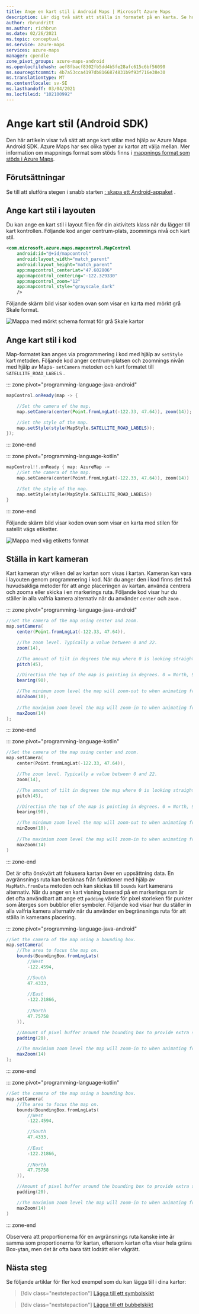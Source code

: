 ```yaml
---
title: Ange en kart stil i Android Maps | Microsoft Azure Maps
description: Lär dig två sätt att ställa in formatet på en karta. Se hur du använder Azure Maps Android SDK i layout filen eller i klassen Activity för att justera formatet.
author: rbrundritt
ms.author: richbrun
ms.date: 02/26/2021
ms.topic: conceptual
ms.service: azure-maps
services: azure-maps
manager: cpendle
zone_pivot_groups: azure-maps-android
ms.openlocfilehash: aef8fbacf8302fb5dd4b5fe28afc615c6bf56090
ms.sourcegitcommit: 4b7a53cca4197db8166874831b9f93f716e38e30
ms.translationtype: MT
ms.contentlocale: sv-SE
ms.lasthandoff: 03/04/2021
ms.locfileid: "102100992"
---
```

# <a name="set-map-style-android-sdk"></a>Ange kart stil (Android SDK)

Den här artikeln visar två sätt att ange kart stilar med hjälp av Azure Maps Android SDK. Azure Maps har sex olika typer av kartor att välja mellan. Mer information om mappnings format som stöds finns i [mappnings format som stöds i Azure Maps](supported-map-styles.md).

## <a name="prerequisites"></a>Förutsättningar

Se till att slutföra stegen i snabb starten [: skapa ett Android-appaket](quick-android-map.md) .

## <a name="set-map-style-in-the-layout"></a>Ange kart stil i layouten

Du kan ange en kart stil i layout filen för din aktivitets klass när du lägger till kart kontrollen. Följande kod anger centrum-plats, zoomnings nivå och kart stil.

```XML
<com.microsoft.azure.maps.mapcontrol.MapControl
    android:id="@+id/mapcontrol"
    android:layout_width="match_parent"
    android:layout_height="match_parent"
    app:mapcontrol_centerLat="47.602806"
    app:mapcontrol_centerLng="-122.329330"
    app:mapcontrol_zoom="12"
    app:mapcontrol_style="grayscale_dark"
    />
```

Följande skärm bild visar koden ovan som visar en karta med mörkt grå Skale format.

![Mappa med mörkt schema format för grå Skale kartor](media/set-android-map-styles/android-grayscale-dark.png)

## <a name="set-map-style-in-code"></a>Ange kart stil i kod

Map-formatet kan anges via programmering i kod med hjälp av `setStyle` kart metoden. Följande kod anger centrum-platsen och zoomnings nivån med hjälp av Maps- `setCamera` metoden och kart formatet till `SATELLITE_ROAD_LABELS` .

::: zone pivot="programming-language-java-android"

```java
mapControl.onReady(map -> {

    //Set the camera of the map.
    map.setCamera(center(Point.fromLngLat(-122.33, 47.64)), zoom(14));

    //Set the style of the map.
    map.setStyle(style(MapStyle.SATELLITE_ROAD_LABELS));
});
```

::: zone-end

::: zone pivot="programming-language-kotlin"

```kotlin
mapControl!!.onReady { map: AzureMap ->
    //Set the camera of the map.
    map.setCamera(center(Point.fromLngLat(-122.33, 47.64)), zoom(14))

    //Set the style of the map.
    map.setStyle(style(MapStyle.SATELLITE_ROAD_LABELS))
}
```

::: zone-end

Följande skärm bild visar koden ovan som visar en karta med stilen för satellit vägs etiketter.

![Mappa med väg etiketts format](media/set-android-map-styles/android-satellite-road-labels.png)

## <a name="setting-the-map-camera"></a>Ställa in kart kameran

Kart kameran styr vilken del av kartan som visas i kartan. Kameran kan vara i layouten genom programmering i kod. När du anger den i kod finns det två huvudsakliga metoder för att ange placeringen av kartan. använda centrera och zooma eller skicka i en markerings ruta. Följande kod visar hur du ställer in alla valfria kamera alternativ när du använder `center` och `zoom` .

::: zone pivot="programming-language-java-android"

```java
//Set the camera of the map using center and zoom.
map.setCamera(
    center(Point.fromLngLat(-122.33, 47.64)), 

    //The zoom level. Typically a value between 0 and 22.
    zoom(14),

    //The amount of tilt in degrees the map where 0 is looking straight down.
    pitch(45),

    //Direction the top of the map is pointing in degrees. 0 = North, 90 = East, 180 = South, 270 = West
    bearing(90),

    //The minimum zoom level the map will zoom-out to when animating from one location to another on the map.
    minZoom(10),
    
    //The maximium zoom level the map will zoom-in to when animating from one location to another on the map.
    maxZoom(14)
);
```

::: zone-end

::: zone pivot="programming-language-kotlin"

```kotlin
//Set the camera of the map using center and zoom.
map.setCamera(
    center(Point.fromLngLat(-122.33, 47.64)), 

    //The zoom level. Typically a value between 0 and 22.
    zoom(14),

    //The amount of tilt in degrees the map where 0 is looking straight down.
    pitch(45),

    //Direction the top of the map is pointing in degrees. 0 = North, 90 = East, 180 = South, 270 = West
    bearing(90),

    //The minimum zoom level the map will zoom-out to when animating from one location to another on the map.
    minZoom(10),
    
    //The maximium zoom level the map will zoom-in to when animating from one location to another on the map.
    maxZoom(14)
)
```

::: zone-end

Det är ofta önskvärt att fokusera kartan över en uppsättning data. En avgränsnings ruta kan beräknas från funktioner med hjälp av `MapMath.fromData` metoden och kan skickas till `bounds` kart kamerans alternativ. När du anger en kart visning baserad på en markerings ram är det ofta användbart att ange ett `padding` värde för pixel storleken för punkter som återges som bubblor eller symboler. Följande kod visar hur du ställer in alla valfria kamera alternativ när du använder en begränsnings ruta för att ställa in kamerans placering.

::: zone pivot="programming-language-java-android"

```java
//Set the camera of the map using a bounding box.
map.setCamera(
    //The area to focus the map on.
    bounds(BoundingBox.fromLngLats(
        //West
        -122.4594,

        //South
        47.4333,
        
        //East
        -122.21866,
        
        //North
        47.75758
    )),

    //Amount of pixel buffer around the bounding box to provide extra space around the bounding box.
    padding(20),

    //The maximium zoom level the map will zoom-in to when animating from one location to another on the map.
    maxZoom(14)
);
```

::: zone-end

::: zone pivot="programming-language-kotlin"

```kotlin
//Set the camera of the map using a bounding box.
map.setCamera(
    //The area to focus the map on.
    bounds(BoundingBox.fromLngLats(
        //West
        -122.4594,

        //South
        47.4333,
        
        //East
        -122.21866,
        
        //North
        47.75758
    )),

    //Amount of pixel buffer around the bounding box to provide extra space around the bounding box.
    padding(20),

    //The maximium zoom level the map will zoom-in to when animating from one location to another on the map.
    maxZoom(14)
)
```

::: zone-end

Observera att proportionerna för en avgränsnings ruta kanske inte är samma som proportionerna för kartan, eftersom kartan ofta visar hela gräns Box-ytan, men det är ofta bara tätt lodrätt eller vågrätt.

## <a name="next-steps"></a>Nästa steg

Se följande artiklar för fler kod exempel som du kan lägga till i dina kartor:

> [!div class="nextstepaction"]
> [Lägga till ett symbolskikt](how-to-add-symbol-to-android-map.md)

> [!div class="nextstepaction"]
> [Lägga till ett bubbelskikt](map-add-bubble-layer-android.md)
